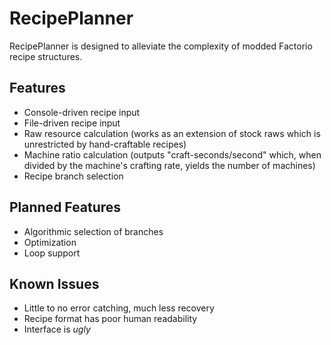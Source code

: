 # RecipePlanner

RecipePlanner is designed to alleviate the complexity of modded Factorio recipe structures.

## Features

- Console-driven recipe input
- File-driven recipe input
- Raw resource calculation (works as an extension of stock raws which is unrestricted by hand-craftable recipes)
- Machine ratio calculation (outputs "craft-seconds/second" which, when divided by the machine's crafting rate, yields the number of machines)
- Recipe branch selection

## Planned Features

- Algorithmic selection of branches
- Optimization
- Loop support

## Known Issues

- Little to no error catching, much less recovery
- Recipe format has poor human readability
- Interface is _ugly_
